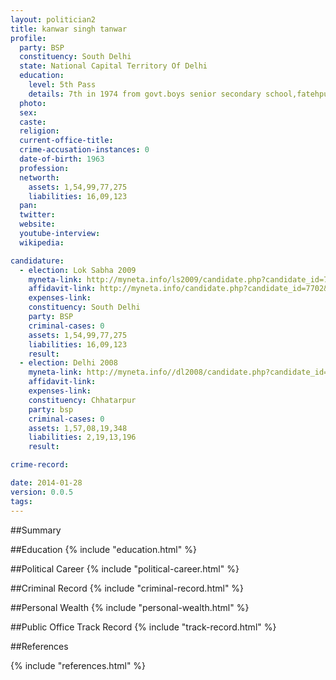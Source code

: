```yaml
---
layout: politician2
title: kanwar singh tanwar
profile: 
  party: BSP
  constituency: South Delhi
  state: National Capital Territory Of Delhi
  education: 
    level: 5th Pass
    details: 7th in 1974 from govt.boys senior secondary school,fatehpur beri,new delhi-110074
  photo: 
  sex: 
  caste: 
  religion: 
  current-office-title: 
  crime-accusation-instances: 0
  date-of-birth: 1963
  profession: 
  networth: 
    assets: 1,54,99,77,275
    liabilities: 16,09,123
  pan: 
  twitter: 
  website: 
  youtube-interview: 
  wikipedia: 

candidature: 
  - election: Lok Sabha 2009
    myneta-link: http://myneta.info/ls2009/candidate.php?candidate_id=7702
    affidavit-link: http://myneta.info/candidate.php?candidate_id=7702&scan=original
    expenses-link: 
    constituency: South Delhi 
    party: BSP
    criminal-cases: 0
    assets: 1,54,99,77,275
    liabilities: 16,09,123
    result:  
  - election: Delhi 2008
    myneta-link: http://myneta.info//dl2008/candidate.php?candidate_id=324
    affidavit-link: 
    expenses-link: 
    constituency: Chhatarpur 
    party: bsp
    criminal-cases: 0
    assets: 1,57,08,19,348
    liabilities: 2,19,13,196
    result:  

crime-record: 

date: 2014-01-28
version: 0.0.5
tags: 
---
```

##Summary


##Education
{% include "education.html" %}


##Political Career
{% include "political-career.html" %}


##Criminal Record
{% include "criminal-record.html" %}


##Personal Wealth
{% include "personal-wealth.html" %}


##Public Office Track Record
{% include "track-record.html" %}


##References


{% include "references.html" %}